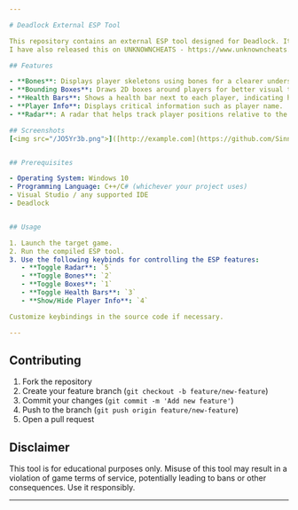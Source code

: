 ```yaml
---

# Deadlock External ESP Tool

This repository contains an external ESP tool designed for Deadlock. It provides features such as bone rendering, bounding boxes, health bars, player information, and a radar overlay.
I have also released this on UNKNOWNCHEATS - https://www.unknowncheats.me/forum/deadlock/662363-external-esp.html

## Features

- **Bones**: Displays player skeletons using bones for a clearer understanding of player positions and actions.
- **Bounding Boxes**: Draws 2D boxes around players for better visual tracking.
- **Health Bars**: Shows a health bar next to each player, indicating how much health they have left.
- **Player Info**: Displays critical information such as player name.
- **Radar**: A radar that helps track player positions relative to the user.

## Screenshots
[<img src="/JO5Yr3b.png">]([http://example.com](https://github.com/Sinnisterly/deadlock-external/tree/main))


## Prerequisites

- Operating System: Windows 10
- Programming Language: C++/C# (whichever your project uses)
- Visual Studio / any supported IDE
- Deadlock


## Usage

1. Launch the target game.
2. Run the compiled ESP tool.
3. Use the following keybinds for controlling the ESP features:
   - **Toggle Radar**: `5`
   - **Toggle Bones**: `2`
   - **Toggle Boxes**: `1`
   - **Toggle Health Bars**: `3`
   - **Show/Hide Player Info**: `4`

Customize keybindings in the source code if necessary.

---
```


## Contributing

1. Fork the repository
2. Create your feature branch (`git checkout -b feature/new-feature`)
3. Commit your changes (`git commit -m 'Add new feature'`)
4. Push to the branch (`git push origin feature/new-feature`)
5. Open a pull request

## Disclaimer

This tool is for educational purposes only. Misuse of this tool may result in a violation of game terms of service, potentially leading to bans or other consequences. Use it responsibly.

---
